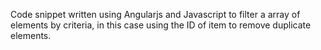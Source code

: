 Code snippet written using Angularjs and Javascript to filter a array of elements by criteria, in this case using the ID of item to remove duplicate elements.<br>
